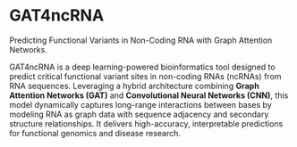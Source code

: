 # GAT4ncRNA
Predicting Functional Variants in Non-Coding RNA with Graph Attention Networks.

GAT4ncRNA is a deep learning-powered bioinformatics tool designed to predict critical functional variant sites in non-coding RNAs (ncRNAs) from RNA sequences. Leveraging a hybrid architecture combining **Graph Attention Networks (GAT)** and **Convolutional Neural Networks (CNN)**, this model dynamically captures long-range interactions between bases by modeling RNA as graph data with sequence adjacency and secondary structure relationships. It delivers high-accuracy, interpretable predictions for functional genomics and disease research.  
